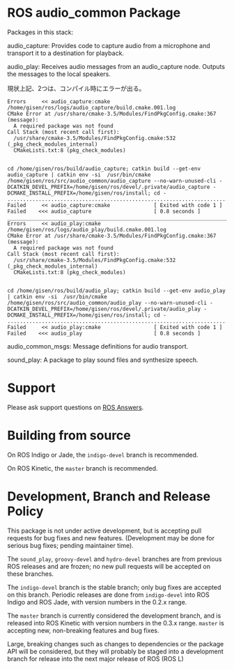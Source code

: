# ROS audio\_common Package

Packages in this stack:

audio_capture: Provides code to capture audio from a microphone and transport it to a destination for playback.

audio_play: Receives audio messages from an audio_capture node. Outputs the messages to the local speakers.

現状上記、2つは、コンパイル時にエラーが出る。

```
Errors     << audio_capture:cmake /home/gisen/ros/logs/audio_capture/build.cmake.001.log
CMake Error at /usr/share/cmake-3.5/Modules/FindPkgConfig.cmake:367 (message):
  A required package was not found
Call Stack (most recent call first):
  /usr/share/cmake-3.5/Modules/FindPkgConfig.cmake:532 (_pkg_check_modules_internal)
  CMakeLists.txt:8 (pkg_check_modules)


cd /home/gisen/ros/build/audio_capture; catkin build --get-env audio_capture | catkin env -si  /usr/bin/cmake /home/gisen/ros/src/audio_common/audio_capture --no-warn-unused-cli -DCATKIN_DEVEL_PREFIX=/home/gisen/ros/devel/.private/audio_capture -DCMAKE_INSTALL_PREFIX=/home/gisen/ros/install; cd -
...............................................................................
Failed     << audio_capture:cmake              [ Exited with code 1 ]          
Failed    <<< audio_capture                    [ 0.8 seconds ]                 
_______________________________________________________________________________
Errors     << audio_play:cmake /home/gisen/ros/logs/audio_play/build.cmake.001.log
CMake Error at /usr/share/cmake-3.5/Modules/FindPkgConfig.cmake:367 (message):
  A required package was not found
Call Stack (most recent call first):
  /usr/share/cmake-3.5/Modules/FindPkgConfig.cmake:532 (_pkg_check_modules_internal)
  CMakeLists.txt:8 (pkg_check_modules)


cd /home/gisen/ros/build/audio_play; catkin build --get-env audio_play | catkin env -si  /usr/bin/cmake /home/gisen/ros/src/audio_common/audio_play --no-warn-unused-cli -DCATKIN_DEVEL_PREFIX=/home/gisen/ros/devel/.private/audio_play -DCMAKE_INSTALL_PREFIX=/home/gisen/ros/install; cd -
...............................................................................
Failed     << audio_play:cmake                 [ Exited with code 1 ]          
Failed    <<< audio_play                       [ 0.8 seconds ]       

```

audio_common_msgs: Message definitions for audio transport.

sound_play: A package to play sound files and synthesize speech.


# Support

Please ask support questions on [ROS Answers](http://answers.ros.org/questions/).

# Building from source

On ROS Indigo or Jade, the `indigo-devel` branch is recommended.

On ROS Kinetic, the `master` branch is recommended.

# Development, Branch and Release Policy

This package is not under active development, but is accepting pull requests for bug fixes and new features. (Development may be done for serious bug fixes; pending maintainer time).

The `sound_play`, `groovy-devel` and `hydro-devel` branches are from previous ROS releases and are frozen; no new pull requests will be accepted on these branches.

The `indigo-devel` branch is the stable branch; only bug fixes are accepted on this branch. Periodic releases are done from `indigo-devel` into ROS Indigo and ROS Jade, with version numbers in the 0.2.x range.

The `master` branch is currently considered the development branch, and is released into ROS Kinetic with version numbers in the 0.3.x range. `master` is accepting new, non-breaking features and bug fixes.

Large, breaking changes such as changes to dependencies or the package API will be considered, but they will probably be staged into a development branch for release into the next major release of ROS (ROS L)
